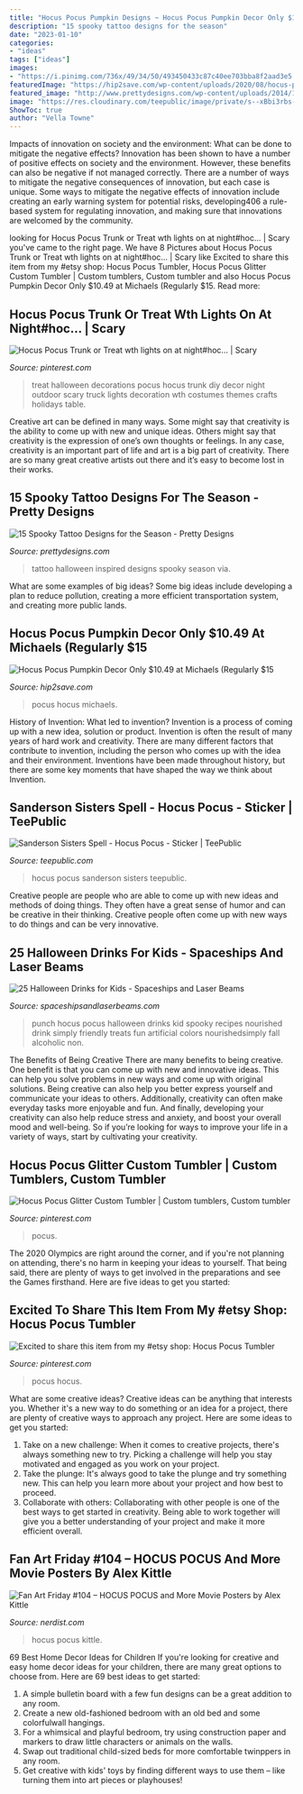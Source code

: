 ```yaml
---
title: "Hocus Pocus Pumpkin Designs ~ Hocus Pocus Pumpkin Decor Only $10.49 At Michaels (regularly $15"
description: "15 spooky tattoo designs for the season"
date: "2023-01-10"
categories:
- "ideas"
tags: ["ideas"]
images:
- "https://i.pinimg.com/736x/49/34/50/493450433c87c40ee703bba8f2aad3e5.jpg"
featuredImage: "https://hip2save.com/wp-content/uploads/2020/08/hocus-pocus-decor-1.jpg"
featured_image: "http://www.prettydesigns.com/wp-content/uploads/2014/10/Halloween-inspired-Tattoo.jpg"
image: "https://res.cloudinary.com/teepublic/image/private/s--xBbi3rbs--/t_Preview/b_rgb:191919,c_lpad,f_jpg,h_630,q_90,w_1200/v1506986710/production/designs/1944932_1.jpg"
ShowToc: true
author: "Vella Towne"
---
```



Impacts of innovation on society and the environment: What can be done to mitigate the negative effects?
Innovation has been shown to have a number of positive effects on society and the environment. However, these benefits can also be negative if not managed correctly. There are a number of ways to mitigate the negative consequences of innovation, but each case is unique. Some ways to mitigate the negative effects of innovation include creating an early warning system for potential risks, developing406
a rule-based system for regulating innovation, and making sure that innovations are welcomed by the community.

	

		
looking for Hocus Pocus Trunk or Treat wth lights on at night#hoc… | Scary you've came to the right page. We have 8 Pictures about Hocus Pocus Trunk or Treat wth lights on at night#hoc… | Scary like Excited to share this item from my #etsy shop: Hocus Pocus Tumbler, Hocus Pocus Glitter Custom Tumbler | Custom tumblers, Custom tumbler and also Hocus Pocus Pumpkin Decor Only $10.49 at Michaels (Regularly $15. Read more:
		
    
## Hocus Pocus Trunk Or Treat Wth Lights On At Night#hoc… | Scary

<img loading=lazy src="https://i.pinimg.com/736x/6e/87/ab/6e87abd9614281f175afcec077707cd4.jpg" onerror="this.onerror=null;this.src='https://tse2.mm.bing.net/th?id=OIP.Xlp416uZ9yBO9p49pnDUiwHaJ3&amp;pid=15.1';" alt="Hocus Pocus Trunk or Treat wth lights on at night#hoc… | Scary">

_Source: pinterest.com_

>treat halloween decorations pocus hocus trunk diy decor night outdoor scary truck lights decoration wth costumes themes crafts holidays table. 

	

Creative art can be defined in many ways. Some might say that creativity is the ability to come up with new and unique ideas. Others might say that creativity is the expression of one’s own thoughts or feelings. In any case, creativity is an important part of life and art is a big part of creativity. There are so many great creative artists out there and it’s easy to become lost in their works.

    
## 15 Spooky Tattoo Designs For The Season - Pretty Designs

<img loading=lazy src="http://www.prettydesigns.com/wp-content/uploads/2014/10/Halloween-inspired-Tattoo.jpg" onerror="this.onerror=null;this.src='https://tse1.mm.bing.net/th?id=OIP.c84doduDWm4ZlNnLrJ1yfgHaJ3&amp;pid=15.1';" alt="15 Spooky Tattoo Designs for the Season - Pretty Designs">

_Source: prettydesigns.com_

>tattoo halloween inspired designs spooky season via. 

	

What are some examples of big ideas?
Some big ideas include developing a plan to reduce pollution, creating a more efficient transportation system, and creating more public lands.

    
## Hocus Pocus Pumpkin Decor Only $10.49 At Michaels (Regularly $15

<img loading=lazy src="https://hip2save.com/wp-content/uploads/2020/08/hocus-pocus-decor-1.jpg" onerror="this.onerror=null;this.src='https://tse3.mm.bing.net/th?id=OIP.SV8_4VvFsIvBqhq-cOrZTwHaD4&amp;pid=15.1';" alt="Hocus Pocus Pumpkin Decor Only $10.49 at Michaels (Regularly $15">

_Source: hip2save.com_

>pocus hocus michaels. 

	

History of Invention: What led to invention?
Invention is a process of coming up with a new idea, solution or product. Invention is often the result of many years of hard work and creativity. There are many different factors that contribute to invention, including the person who comes up with the idea and their environment. Inventions have been made throughout history, but there are some key moments that have shaped the way we think about Invention.

    
## Sanderson Sisters Spell - Hocus Pocus - Sticker | TeePublic

<img loading=lazy src="https://res.cloudinary.com/teepublic/image/private/s--xBbi3rbs--/t_Preview/b_rgb:191919,c_lpad,f_jpg,h_630,q_90,w_1200/v1506986710/production/designs/1944932_1.jpg" onerror="this.onerror=null;this.src='https://tse1.mm.bing.net/th?id=OIP.Alfheoaw9_W3Ic0giuldFgHaD4&amp;pid=15.1';" alt="Sanderson Sisters Spell - Hocus Pocus - Sticker | TeePublic">

_Source: teepublic.com_

>hocus pocus sanderson sisters teepublic. 

	

Creative people are people who are able to come up with new ideas and methods of doing things. They often have a great sense of humor and can be creative in their thinking. Creative people often come up with new ways to do things and can be very innovative.

    
## 25 Halloween Drinks For Kids - Spaceships And Laser Beams

<img loading=lazy src="http://spaceshipsandlaserbeams.com/wp-content/uploads/2016/09/21-Hocus-pocus-punch-652x975.jpg" onerror="this.onerror=null;this.src='https://tse3.mm.bing.net/th?id=OIP.yHP09HSzRSu_Cqpb4ec1_wHaLE&amp;pid=15.1';" alt="25 Halloween Drinks for Kids - Spaceships and Laser Beams">

_Source: spaceshipsandlaserbeams.com_

>punch hocus pocus halloween drinks kid spooky recipes nourished drink simply friendly treats fun artificial colors nourishedsimply fall alcoholic non. 

	

The Benefits of Being Creative
There are many benefits to being creative. One benefit is that you can come up with new and innovative ideas. This can help you solve problems in new ways and come up with original solutions. Being creative can also help you better express yourself and communicate your ideas to others. Additionally, creativity can often make everyday tasks more enjoyable and fun. And finally, developing your creativity can also help reduce stress and anxiety, and boost your overall mood and well-being. So if you’re looking for ways to improve your life in a variety of ways, start by cultivating your creativity.

    
## Hocus Pocus Glitter Custom Tumbler | Custom Tumblers, Custom Tumbler

<img loading=lazy src="https://i.pinimg.com/736x/49/34/50/493450433c87c40ee703bba8f2aad3e5.jpg" onerror="this.onerror=null;this.src='https://tse2.mm.bing.net/th?id=OIP.4HA5R35jVW-qfbrUxTW3WQHaOA&amp;pid=15.1';" alt="Hocus Pocus Glitter Custom Tumbler | Custom tumblers, Custom tumbler">

_Source: pinterest.com_

>pocus. 

	

The 2020 Olympics are right around the corner, and if you're not planning on attending, there's no harm in keeping your ideas to yourself. That being said, there are plenty of ways to get involved in the preparations and see the Games firsthand. Here are five ideas to get you started: 

    
## Excited To Share This Item From My #etsy Shop: Hocus Pocus Tumbler

<img loading=lazy src="https://i.pinimg.com/originals/a7/6b/de/a76bde03e25cb43e23f90ffeccd9a5e9.jpg" onerror="this.onerror=null;this.src='https://tse4.mm.bing.net/th?id=OIP.SA38M5C-MzcpH62Xswhk3gHaJ4&amp;pid=15.1';" alt="Excited to share this item from my #etsy shop: Hocus Pocus Tumbler">

_Source: pinterest.com_

>pocus hocus. 

	

What are some creative ideas?
Creative ideas can be anything that interests you. Whether it's a new way to do something or an idea for a project, there are plenty of creative ways to approach any project. Here are some ideas to get you started: 
1. Take on a new challenge: When it comes to creative projects, there's always something new to try. Picking a challenge will help you stay motivated and engaged as you work on your project. 
2. Take the plunge: It's always good to take the plunge and try something new. This can help you learn more about your project and how best to proceed. 
3. Collaborate with others: Collaborating with other people is one of the best ways to get started in creativity. Being able to work together will give you a better understanding of your project and make it more efficient overall.

    
## Fan Art Friday #104 – HOCUS POCUS And More Movie Posters By Alex Kittle

<img loading=lazy src="https://nerdist.com/wp-content/uploads/2017/02/Hocus-Pocus-Poster-02032017.jpg" onerror="this.onerror=null;this.src='https://tse4.mm.bing.net/th?id=OIP.zkvHuHSI1e9wETlyzn250AHaJb&amp;pid=15.1';" alt="Fan Art Friday #104 – HOCUS POCUS and More Movie Posters by Alex Kittle">

_Source: nerdist.com_

>hocus pocus kittle. 

	

69 Best Home Decor Ideas for Children
If you're looking for creative and easy home decor ideas for your children, there are many great options to choose from. Here are 69 best ideas to get started: 
1. A simple bulletin board with a few fun designs can be a great addition to any room. 
2. Create a new old-fashioned bedroom with an old bed and some colorfulwall hangings. 
3. For a whimsical and playful bedroom, try using construction paper and markers to draw little characters or animals on the walls. 
4. Swap out traditional child-sized beds for more comfortable twinppers in any room. 
5. Get creative with kids' toys by finding different ways to use them – like turning them into art pieces or playhouses! 

